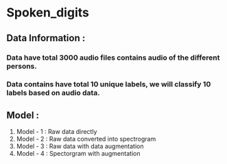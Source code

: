 # Spoken_digits


## Data Information :

### Data have total 3000 audio files contains audio of the different persons.
### Data contains have total 10 unique labels, we will classify 10 labels based on audio data.



## Model :

1. Model - 1 : Raw data directly  
2. Model - 2 : Raw data converted into spectrogram 
3. Model - 3 : Raw data with data augmentation
4. Model - 4 : Spectorgram with augmentation 
